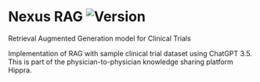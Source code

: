 # Nexus RAG ![Version](https://img.shields.io/badge/version-0.0.0-blue)
Retrieval Augmented Generation model for Clinical Trials

Implementation of RAG with sample clinical trial dataset using ChatGPT 3.5. This is part of the physician-to-physician knowledge sharing platform Hippra. 
